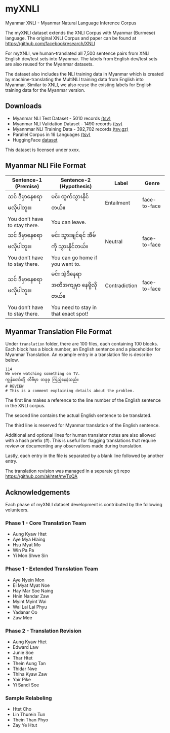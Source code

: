 # myXNLI
Myanmar XNLI - Myanmar Natural Language Inference Corpus

The myXNLI dataset extends the XNLI Corpus with Myanmar (Burmese) language.
The original XNLI Corpus and paper can be found at https://github.com/facebookresearch/XNLI

For myXNLI, we human-translated all 7,500 sentence pairs from XNLI English dev/test sets into Myanmar. The labels from English dev/test sets are also reused for the Myanmar datasets.

The dataset also includes the NLI training data in Myanmar which is created by machine-translating the MultiNLI training data from English into Myanmar. Similar to XNLI, we also reuse the existing labels for English training data for the Myanmar version.

## Downloads
* Myanmar NLI Test Dataset - 5010 records [(tsv)](./output/my/my.genre.test.tsv)
* Myanmar NLI Validation Dataset - 1490 records [(tsv)](./output/my/my.genre.dev.tsv)
* Myannmar NLI Training Data - 392,702 records [(tsv.gz)](./output/my/my.genre.train.tsv.gz)
* Parallel Corpus in 16 Languages [(tsv)](./output/my/myxnli.16way.tsv)
* HuggingFace [dataset](https://huggingface.co/datasets/akhtet/myXNLI)

This dataset is licensed under xxxx.

## Myanmar NLI File Format

Sentence-1 (Premise)  | Sentence-2 (Hypothesis) | Label | Genre
------------- | ------------- | ------------- | -------------
သင် ဒီမှာ‌နေစရာ မလိုပါဘူး။ | မင်း ထွက်သွားနိုင်တယ်။ | Entailment | face-to-face
You don’t have to stay there. | You can leave. ||
သင် ဒီမှာ‌နေစရာ မလိုပါဘူး။ | မင်း သွားချင်ရင် အိမ်ကို သွားနိုင်တယ်။ | Neutral | face-to-face
You don’t have to stay there. | You can go home if you want to. ||
သင် ဒီမှာ‌နေစရာ မလိုပါဘူး။ | မင်း အဲ့ဒီနေရာအတိအကျမှာ နေဖို့လိုတယ်။ | Contradiction | face-to-face
You don’t have to stay there. | You need to stay in that exact spot! ||

## Myanmar Translation File Format

Under `translation` folder, there are 100 files, each containing 100 blocks. Each block has a block number, an English sentence and a placeholder for Myanmar Translation. An example entry in a translation file is describe below.

```
114
We were watching something on TV.
ကျွန်တော်တို့ တီဗီမှာ တခုခု ကြည့်နေခဲ့သည်။
# REVIEW
# This is a comment explaining details about the problem.
```


The first line makes a reference to the line number of the English sentence in the XNLI corpus. 

The second line contains the actual English sentence to be translated.

The third line is reserved for Myanmar translation of the English sentence.

Additional and optional lines for human translator notes are also allowed with a hash prefix (#). This is useful for flagging translations that require review or documenting any observations made during translation.

Lastly, each entry in the file is separated by a blank
line followed by another entry.

The translation revision was managed in a separate git repo https://github.com/akhtet/myTxQA

## Acknowledgements
Each phase of myXNLI dataset development is contributed by the following volunteers.

### Phase 1 - Core Translation Team
* Aung Kyaw Htet
* Aye Mya Hlaing
* Hsu Myat Mo
* Win Pa Pa
* Yi Mon Shwe Sin

### Phase 1 - Extended Translation Team
* Aye Nyein Mon
* Ei Myat Myat Noe
* Hay Mar Soe Naing
* Hnin Nandar Zaw
* Myint Myint Wai
* Wai Lai Lai Phyu
* Yadanar Oo
* Zaw Mee

### Phase 2 - Translation Revision
* Aung Kyaw Htet
* Edward Law
* Junie Soe
* Thar Htet
* Thein Aung Tan
* Thidar Nwe
* Thiha Kyaw Zaw
* Yair Pike
* Yi Sandi Soe
 
### Sample Relabeling
* Htet Cho
* Lin Thurein Tun
* Thein Than Phyo
* Zay Ye Htut

